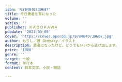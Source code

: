 ```yaml
---
isbn: '9784040739687'
title: 今日勇者を首になった
volume: ''
series: ''
publisher: ＫＡＤＯＫＡＷＡ
pubdate: '2021-03-05'
cover: 'https://cover.openbd.jp/9784040739687.jpg'
author: もりし／著 Genyaky／イラスト
description: 勇者になったけど、どうでもいいから逃げ出します。
price: '1300'
genre: ''
target: 一般
format: 単行本
content: 日本文学、小説・物語

---
```

